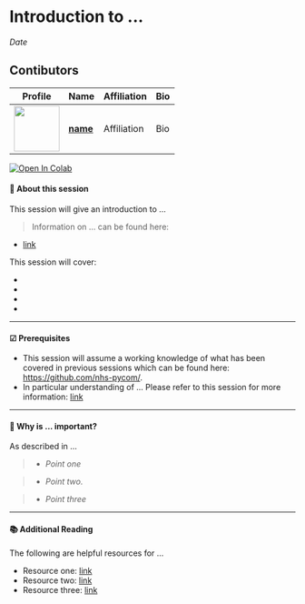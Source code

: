 # Introduction to ...
*Date*

## Contibutors

| Profile         | Name     | Affiliation | Bio | 
|--------------|-----------|-----------|-----------|
| <a href="https://github.com/user-name"><img src="https://avatars.githubusercontent.com/u/user-name?&v=4" width="80" height="80" /></a> | **[name](https://github.com/user-name)** | Affiliation | Bio |

[![Open In Colab](https://colab.research.google.com/assets/colab-badge.svg)](https://colab.research.google.com/github/nhs-pycom/...link-tofile....ipynb)

#### 🔎 **About this session**

This session will give an introduction to ...

> Information on ... can be found here:
- [link]()

This session will cover:

*   
*   
*   
*   

---

#### ☑ **Prerequisites**

- This session will assume a working knowledge of what has been covered in previous sessions which can be found here: https://github.com/nhs-pycom/.
- In particular understanding of ... Please refer to this session for more information: [link]()

---

#### 🥇 **Why is ... important?**

As described in ...

> * *Point one*

> * *Point two.*

> * *Point three*

---


#### 📚 **Additional Reading**
The following are helpful resources for ...

*   Resource one: [link]()
*   Resource two: [link]()
*   Resource three: [link]()


